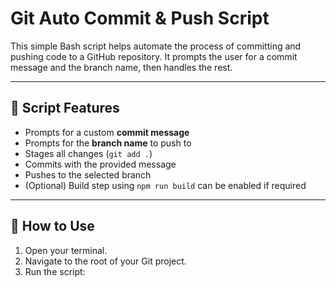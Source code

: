 # Git Auto Commit & Push Script

This simple Bash script helps automate the process of committing and pushing code to a GitHub repository. It prompts the user for a commit message and the branch name, then handles the rest.

---

## 🧾 Script Features

- Prompts for a custom **commit message**
- Prompts for the **branch name** to push to
- Stages all changes (`git add .`)
- Commits with the provided message
- Pushes to the selected branch
- (Optional) Build step using `npm run build` can be enabled if required

---

## 🧠 How to Use

1. Open your terminal.
2. Navigate to the root of your Git project.
3. Run the script:


